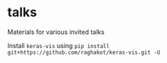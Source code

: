 # talks
Materials for various invited talks


Install `keras-vis` using `pip install git+https://github.com/raghakot/keras-vis.git -U`
